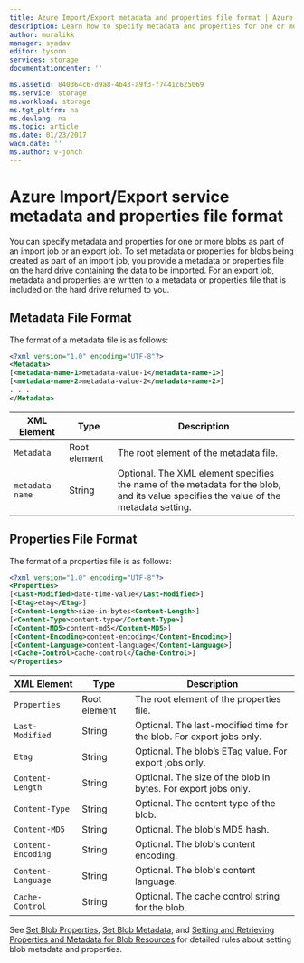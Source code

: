 ```yaml
---
title: Azure Import/Export metadata and properties file format | Azure
description: Learn how to specify metadata and properties for one or more blobs that are part of an import or export job
author: muralikk
manager: syadav
editor: tysonn
services: storage
documentationcenter: ''

ms.assetid: 840364c6-d9a8-4b43-a9f3-f7441c625069
ms.service: storage
ms.workload: storage
ms.tgt_pltfrm: na
ms.devlang: na
ms.topic: article
ms.date: 01/23/2017
wacn.date: ''
ms.author: v-johch
---
```


# Azure Import/Export service metadata and properties file format
You can specify metadata and properties for one or more blobs as part of an import job or an export job. To set metadata or properties for blobs being created as part of an import job, you provide a metadata or properties file on the hard drive containing the data to be imported. For an export job, metadata and properties are written to a metadata or properties file that is included on the hard drive returned to you.  

## Metadata File Format  
The format of a metadata file is as follows:  

```xml
<?xml version="1.0" encoding="UTF-8"?>  
<Metadata>  
[<metadata-name-1>metadata-value-1</metadata-name-1>]  
[<metadata-name-2>metadata-value-2</metadata-name-2>]  
. . .  
</Metadata>  
```

|XML Element|Type|Description|  
|-----------------|----------|-----------------|  
|`Metadata`|Root element|The root element of the metadata file.|  
|`metadata-name`|String|Optional. The XML element specifies the name of the metadata for the blob, and its value specifies the value of the metadata setting.|  

## Properties File Format  
The format of a properties file is as follows:  

```xml
<?xml version="1.0" encoding="UTF-8"?>  
<Properties>  
[<Last-Modified>date-time-value</Last-Modified>]  
[<Etag>etag</Etag>]  
[<Content-Length>size-in-bytes<Content-Length>]  
[<Content-Type>content-type</Content-Type>]  
[<Content-MD5>content-md5</Content-MD5>]  
[<Content-Encoding>content-encoding</Content-Encoding>]  
[<Content-Language>content-language</Content-Language>]  
[<Cache-Control>cache-control</Cache-Control>]  
</Properties>  
```

|XML Element|Type|Description|  
|-----------------|----------|-----------------|  
|`Properties`|Root element|The root element of the properties file.|  
|`Last-Modified`|String|Optional. The last-modified time for the blob. For export jobs only.|  
|`Etag`|String|Optional. The blob’s ETag value. For export jobs only.|  
|`Content-Length`|String|Optional. The size of the blob in bytes. For export jobs only.|  
|`Content-Type`|String|Optional. The content type of the blob.|  
|`Content-MD5`|String|Optional. The blob's MD5 hash.|  
|`Content-Encoding`|String|Optional. The blob's content encoding.|  
|`Content-Language`|String|Optional. The blob's content language.|  
|`Cache-Control`|String|Optional. The cache control string for the blob.|  

 See [Set Blob Properties](https://docs.microsoft.com/en-us/rest/api/storageservices/fileservices/set-blob-properties), [Set Blob Metadata](https://docs.microsoft.com/en-us/rest/api/storageservices/fileservices/set-blob-metadata), and [Setting and Retrieving Properties and Metadata for Blob Resources](https://docs.microsoft.com/en-us/rest/api/storageservices/fileservices/setting-and-retrieving-properties-and-metadata-for-blob-resources) for detailed rules about setting blob metadata and properties.